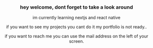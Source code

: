 <h3 align="center">hey welcome, dont forget to take a look around</h3>

<p align="center">im currently learning nextjs and react native</p>
<p align="center">if you want to see my projects you cant do it my portfolio is not ready..</p>
<p align="center">if you want to reach me you can use the mail address on the left of your screen.</p>
